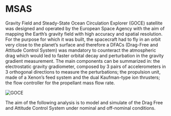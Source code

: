 # MSAS

Gravity Field and Steady-State Ocean Circulation Explorer (GOCE) satellite was designed and operated by the European Space Agency with the aim of mapping the Earth’s gravity field with
high accuracy and spatial resolution.
For the purpose for which it was built, the spacecraft had to fly in an orbit very close to the planet’s surface and therefore a DFACs (Drag-Free and Attitude Control System) was mandatory to counteract the atmospheric drag which would led to faster orbital decay and perturbation in the gravity gradient measurement. 
The main components can be summarized in: the electrostatic gravity gradiometer, composed by 3 pairs of accelerometers in 3 orthogonal directions to measure the perturbations; the propulsion unit, made of a Xenon’s feed system and the dual Kaufman-type ion thrusters; the flow controller for the propellant mass flow rate.

![GOCE](https://user-images.githubusercontent.com/40118694/111968382-5e637c00-8af9-11eb-86f3-056723e87b25.png)


The aim of the following analysis is to model and simulate of the Drag Free and Attitude Control System under nominal and off-nominal conditions.

